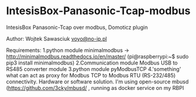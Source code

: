 # IntesisBox-Panasonic-Tcap-modbus
IntesisBox Panasonic-Tcap over modbus, Domoticz plugin

Author: Wojtek Sawasciuk  <voyo@no-ip.pl>

Requirements:
    1.python module minimalmodbus -> http://minimalmodbus.readthedocs.io/en/master/
        (pi@raspberrypi:~$ sudo pip3 install minimalmodbus)
    2.Communication module Modbus USB to RS485 converter module
    3.python module pyModbusTCP
    4.'something' what can act as proxy for Modbus TCP to Modbus RTU (RS-232/485) connectivity. Hardware or software solution.
      I'm using open-source mbusd (https://github.com/3cky/mbusd/ , running as docker service on my RBPI

